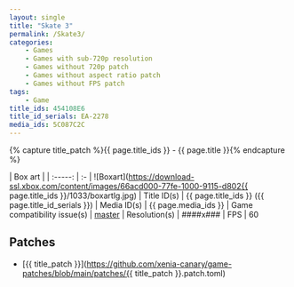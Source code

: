 ```yaml
---
layout: single
title: "Skate 3"
permalink: /Skate3/
categories:
    - Games
    - Games with sub-720p resolution
    - Games without 720p patch
    - Games without aspect ratio patch
    - Games without FPS patch
tags:
    - Game
title_ids: 454108E6
title_id_serials: EA-2278
media_ids: 5C087C2C
---
```

{% capture title_patch %}{{ page.title_ids }} - {{ page.title }}{% endcapture %}

| Box art                     |
| :-----:                     | :-
| ![Boxart](https://download-ssl.xbox.com/content/images/66acd000-77fe-1000-9115-d802{{ page.title_ids }}/1033/boxartlg.jpg)
| Title ID(s)                 | {{ page.title_ids }} ({{ page.title_id_serials }})
| Media ID(s)                 | {{ page.media_ids }}
| Game compatibility issue(s) | [master](https://github.com/xenia-project/game-compatibility/issues/201)
| Resolution(s)               | ####x###
| FPS                         | 60

## Patches
* [{{ title_patch }}](https://github.com/xenia-canary/game-patches/blob/main/patches/{{ title_patch }}.patch.toml)
